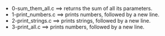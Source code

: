 - 0-sum_them_all.c ==>	  returns the sum of all its parameters.
- 1-print_numbers.c ==>	  prints numbers, followed by a new line.
- 2-print_strings.c ==>	prints strings, followed by a new line.
- 3-print_all.c ==>	  prints numbers, followed by a new line.

